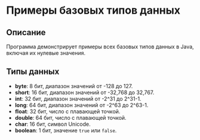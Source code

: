 # Примеры базовых типов данных

## Описание
Программа демонстрирует примеры всех базовых типов данных в Java, включая их нулевые значения.

## Типы данных
- **byte**: 8 бит, диапазон значений от -128 до 127.
- **short**: 16 бит, диапазон значений от -32,768 до 32,767.
- **int**: 32 бит, диапазон значений от -2^31 до 2^31-1.
- **long**: 64 бит, диапазон значений от -2^63 до 2^63-1.
- **float**: 32 бит, число с плавающей точкой.
- **double**: 64 бит, число с плавающей точкой.
- **char**: 16 бит, символ Unicode.
- **boolean**: 1 бит, значение `true` или `false`.